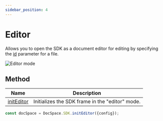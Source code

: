 ```yaml
---
sidebar_position: 4
---
```


# Editor

Allows you to open the SDK as a document editor for editing by specifying the [id](../config.md#id) parameter for a file.

![Editor mode](/assets/images/docspace/editor-mode.png)

## Method

| Name                                            | Description                                     |
| ----------------------------------------------- | ----------------------------------------------- |
| [initEditor](../methods.md#initeditor) | Initializes the SDK frame in the "editor" mode. |

``` ts
const docSpace = DocSpace.SDK.initEditor({config});
```
